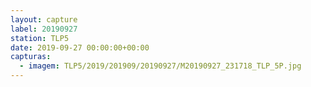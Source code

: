 ```yaml
---
layout: capture
label: 20190927
station: TLP5
date: 2019-09-27 00:00:00+00:00
capturas:
  - imagem: TLP5/2019/201909/20190927/M20190927_231718_TLP_5P.jpg
---
```

